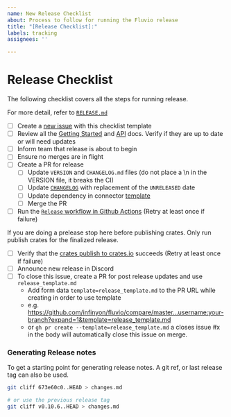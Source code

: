 ```yaml
---
name: New Release Checklist
about: Process to follow for running the Fluvio release
title: "[Release Checklist]:"
labels: tracking 
assignees: ''

---
```


# Release Checklist

The following checklist covers all the steps for running release.

For more detail, refer to [`RELEASE.md`](https://github.com/infinyon/fluvio/blob/master/RELEASE.md)

- [ ] Create a [new issue](https://github.com/infinyon/fluvio/issues/new?template=release_checklist.md) with this checklist template
- [ ] Review all the [Getting Started](https://www.fluvio.io/docs/get-started/mac/) and [API](https://www.fluvio.io/api/) docs. Verify if they are up to date or will need updates
- [ ] Inform team that release is about to begin
- [ ] Ensure no merges are in flight
- [ ] Create a PR for release
  - [ ] Update `VERSION` and `CHANGELOG.md` files (do not place a \n in the VERSION file, it breaks the CI)
  - [ ] Update [`CHANGELOG`](https://github.com/infinyon/fluvio/blob/master/CHANGELOG.md) with replacement of the `UNRELEASED` date
  - [ ] Update dependency in connector [template](https://github.com/infinyon/fluvio/blob/master/connector/cargo_template/Cargo.toml)
  - [ ] Merge the PR
- [ ] Run the [`Release` workflow in Github Actions](https://github.com/infinyon/fluvio/actions/workflows/release.yml) (Retry at least once if failure)  

If you are doing a prelease stop here before publishing crates. Only run publish crates for the finalized release.

- [ ] Verify that the [crates publish to crates.io](https://github.com/infinyon/fluvio/actions/workflows/publish_crates.yml) succeeds (Retry at least once if failure)
- [ ] Announce new release in Discord
- [ ] To close this issue, create a PR for post release updates and use `release_template.md`
  - Add form data `template=release_template.md` to the PR URL while creating in order to use template
  - e.g. https://github.com/infinyon/fluvio/compare/master...username:your-branch?expand=1&template=release_template.md
  - or `gh pr create --template=release_template.md` a closes issue #x in the body will automatically close this issue on merge.

### Generating Release notes

To get a starting point for generating release notes. A git ref, or last release tag can also be used.

```bash
git cliff 673e60c0..HEAD > changes.md

# or use the previous release tag
git cliff v0.10.6..HEAD > changes.md
```
